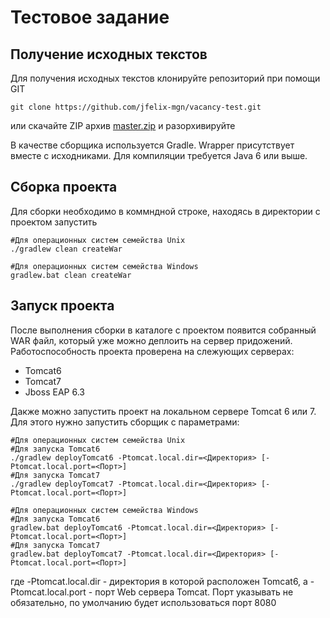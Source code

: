 Тестовое задание
=====================

Получение исходных текстов
---------------------

Для получения исходных текстов клонируйте репозиторий при помощи GIT

    git clone https://github.com/jfelix-mgn/vacancy-test.git

или скачайте ZIP архив [master.zip](https://github.com/jfelix-mgn/vacancy-test/archive/master.zip) и разорхивируйте

В качестве сборщика используется Gradle. Wrapper присутствует вместе с исходниками.
Для компиляции требуется Java 6 или выше.

Сборка проекта
---------------------

Для сборки необходимо в коммндной строке, находясь в директории с проектом запустить

    #Для операционных систем семейства Unix
    ./gradlew clean createWar

    #Для операционных систем семейства Windows
    gradlew.bat clean createWar

Запуск проекта
---------------------

После выполнения сборки в каталоге с проектом появится собранный WAR файл, который уже можно деплоить
на сервер придожений. Работоспособность проекта проверена на слежующих серверах:

- Tomcat6
- Tomcat7
- Jboss EAP 6.3

Дакже можно запустить проект на локальном сервере Tomcat 6 или 7. Для этого нужно запустить
сборщик с параметрами:

    #Для операционных систем семейства Unix
    #Для запуска Tomcat6
    ./gradlew deployTomcat6 -Ptomcat.local.dir=<Директория> [-Ptomcat.local.port=<Порт>]
    #Для запуска Tomcat7
    ./gradlew deployTomcat7 -Ptomcat.local.dir=<Директория> [-Ptomcat.local.port=<Порт>]

    #Для операционных систем семейства Windows
    #Для запуска Tomcat6
    gradlew.bat deployTomcat6 -Ptomcat.local.dir=<Директория> [-Ptomcat.local.port=<Порт>]
    #Для запуска Tomcat7
    gradlew.bat deployTomcat7 -Ptomcat.local.dir=<Директория> [-Ptomcat.local.port=<Порт>]

где -Ptomcat.local.dir - директория в которой расположен Tomcat6, а -Ptomcat.local.port - порт
Web сервера Tomcat. Порт указывать не обязательно, по умолчанию будет использоваться порт 8080